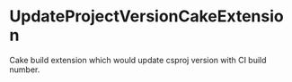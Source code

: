 # UpdateProjectVersionCakeExtension
Cake build extension which would update csproj version with CI build number.
